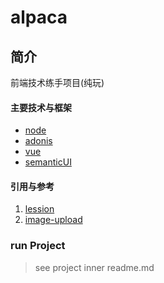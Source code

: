 # alpaca

## 简介
  前端技术练手项目(纯玩)
  
  
#### 主要技术与框架
  * [node](https:nodejs.org)
  * [adonis](https://adonisjs.com)
  * [vue](https://vuejs.org)
  * [semanticUI](https://semantic-ui.com)
  
#### 引用与参考
  1. [lession](https://scotch.io/courses/build-a-twitter-clone-with-adonis-and-vue)
  2. [image-upload](https://github.com/dai-siki/vue-image-crop-upload)
  
### run Project 

>  see project inner readme.md

